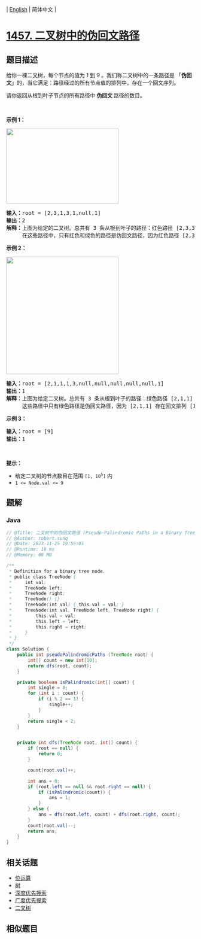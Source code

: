 
| [English](README_EN.md) | 简体中文 |

# [1457. 二叉树中的伪回文路径](https://leetcode.cn//problems/pseudo-palindromic-paths-in-a-binary-tree/)

## 题目描述

<p>给你一棵二叉树，每个节点的值为 1 到 9 。我们称二叉树中的一条路径是 「<strong>伪回文</strong>」的，当它满足：路径经过的所有节点值的排列中，存在一个回文序列。</p>

<p>请你返回从根到叶子节点的所有路径中&nbsp;<strong>伪回文&nbsp;</strong>路径的数目。</p>

<p>&nbsp;</p>

<p><strong>示例 1：</strong></p>

<p><img alt="" src="https://assets.leetcode-cn.com/aliyun-lc-upload/uploads/2020/05/23/palindromic_paths_1.png" style="height: 201px; width: 300px;" /></p>

<pre>
<strong>输入：</strong>root = [2,3,1,3,1,null,1]
<strong>输出：</strong>2 
<strong>解释：</strong>上图为给定的二叉树。总共有 3 条从根到叶子的路径：红色路径 [2,3,3] ，绿色路径 [2,1,1] 和路径 [2,3,1] 。
     在这些路径中，只有红色和绿色的路径是伪回文路径，因为红色路径 [2,3,3] 存在回文排列 [3,2,3] ，绿色路径 [2,1,1] 存在回文排列 [1,2,1] 。
</pre>

<p><strong>示例 2：</strong></p>

<p><strong><img alt="" src="https://assets.leetcode-cn.com/aliyun-lc-upload/uploads/2020/05/23/palindromic_paths_2.png" style="height: 314px; width: 300px;" /></strong></p>

<pre>
<strong>输入：</strong>root = [2,1,1,1,3,null,null,null,null,null,1]
<strong>输出：</strong>1 
<strong>解释：</strong>上图为给定二叉树。总共有 3 条从根到叶子的路径：绿色路径 [2,1,1] ，路径 [2,1,3,1] 和路径 [2,1] 。
     这些路径中只有绿色路径是伪回文路径，因为 [2,1,1] 存在回文排列 [1,2,1] 。
</pre>

<p><strong>示例 3：</strong></p>

<pre>
<strong>输入：</strong>root = [9]
<strong>输出：</strong>1
</pre>

<p>&nbsp;</p>

<p><strong>提示：</strong></p>

<ul>
	<li>给定二叉树的节点数目在范围&nbsp;<code>[1, 10<sup>5</sup>]</code> 内</li>
	<li><code>1 &lt;= Node.val &lt;= 9</code></li>
</ul>


## 题解


### Java

```Java
// @Title: 二叉树中的伪回文路径 (Pseudo-Palindromic Paths in a Binary Tree)
// @Author: robert.sunq
// @Date: 2023-11-25 19:59:01
// @Runtime: 18 ms
// @Memory: 68 MB

/**
 * Definition for a binary tree node.
 * public class TreeNode {
 *     int val;
 *     TreeNode left;
 *     TreeNode right;
 *     TreeNode() {}
 *     TreeNode(int val) { this.val = val; }
 *     TreeNode(int val, TreeNode left, TreeNode right) {
 *         this.val = val;
 *         this.left = left;
 *         this.right = right;
 *     }
 * }
 */
class Solution {
    public int pseudoPalindromicPaths (TreeNode root) {
        int[] count = new int[10];
        return dfs(root, count);
    }

    private boolean isPalindromic(int[] count) {
        int single = 0;
        for (int i : count) {
            if (i % 2 == 1) {
                single++;
            }
        }
        return single < 2;
    }


    private int dfs(TreeNode root, int[] count) {
        if (root == null) {
            return 0;
        }

        count[root.val]++;

        int ans = 0;
        if (root.left == null && root.right == null) {
            if (isPalindromic(count)) {
                ans = 1;
            }
        } else {
            ans = dfs(root.left, count) + dfs(root.right, count); 
        }
        count[root.val]--;
        return ans;
    }
}
```



## 相关话题

- [位运算](https://leetcode.cn//tag/bit-manipulation)
- [树](https://leetcode.cn//tag/tree)
- [深度优先搜索](https://leetcode.cn//tag/depth-first-search)
- [广度优先搜索](https://leetcode.cn//tag/breadth-first-search)
- [二叉树](https://leetcode.cn//tag/binary-tree)

## 相似题目



